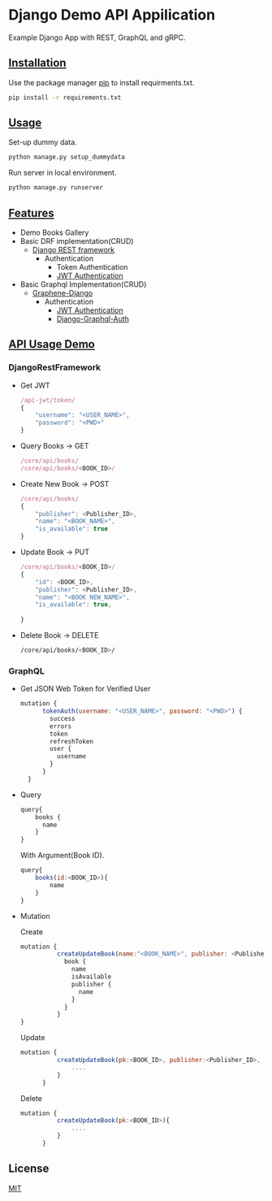 # Django Demo API Appilication

Example Django App with REST, GraphQL and gRPC.

## <u>Installation</u>

Use the package manager [pip](https://pip.pypa.io/en/stable/) to install requirments.txt.

```bash
pip install -r requirements.txt
```

## <u>Usage</u>

Set-up dummy data.

```bash
python manage.py setup_dummydata
```

Run server in local environment.

```bash
python manage.py runserver
```

## <u>Features</u>

* Demo Books Gallery
* Basic DRF implementation(CRUD)
  * [Django REST framework](https://www.django-rest-framework.org/)
    * Authentication
      * Token Authentication
      * [JWT Authentication](https://django-rest-framework-simplejwt.readthedocs.io/en/latest/)
* Basic Graphql Implementation(CRUD)
  * [Graphene-Django](https://docs.graphene-python.org/projects/django/en/latest/)
    * Authentication
      * [JWT Authentication](https://django-graphql-jwt.domake.io/en/latest/)
      * [Django-Graphql-Auth](https://django-graphql-auth.readthedocs.io/en/latest/)

## <u>API Usage Demo</u>

### **DjangoRestFramework**

* Get JWT

  ```javascript
  /api-jwt/token/
  {
      "username": "<USER_NAME>",
      "password": "<PWD>"
  }
  ```

* Query Books -> GET

  ```javascript
  /core/api/books/
  /core/api/books/<BOOK_ID>/
  ```

* Create New Book -> POST

  ```javascript
  /core/api/books/
  {
      "publisher": <Publisher_ID>,
      "name": "<BOOK_NAME>",
      "is_available": true
  }
    ```

* Update Book -> PUT

  ```javascript
  /core/api/books/<BOOK_ID>/
  {
      "id": <BOOK_ID>,
      "publisher": <Publisher_ID>,
      "name": "<BOOK NEW_NAME>",
      "is_available": true,
      
  }
  ```

* Delete Book -> DELETE

  ```bash
  /core/api/books/<BOOK_ID>/
  ```

### **GraphQL**

* Get JSON Web Token for Verified User

  ```javascript
  mutation {
        tokenAuth(username: "<USER_NAME>", password: "<PWD>") {
          success
          errors
          token
          refreshToken
          user {
            username
          }
        }
    }
  ```

* Query

  ```javascript
  query{
      books {
        name
      }
  }
  ```

  With Argument(Book ID).

  ```javascript
  query{
      books(id:<BOOK_ID>){
          name
      }
  }
  ```

* Mutation

  Create

  ```javascript
  mutation {
            createUpdateBook(name:"<BOOK_NAME>", publisher: <Publisher_ID>, isAvailable:true, ....) {
              book {
                name
                isAvailable
                publisher {
                  name
                }
              }
            }
  }
  ```

  Update

  ```javascript
  mutation {
            createUpdateBook(pk:<BOOK_ID>, publisher:<Publisher_ID>, ....){
                ....
            }
        }
  ```

  Delete

  ```javascript
  mutation {
            createUpdateBook(pk:<BOOK_ID>){
                ....
            }
        }
  ```

## License

[MIT](https://choosealicense.com/licenses/mit/)